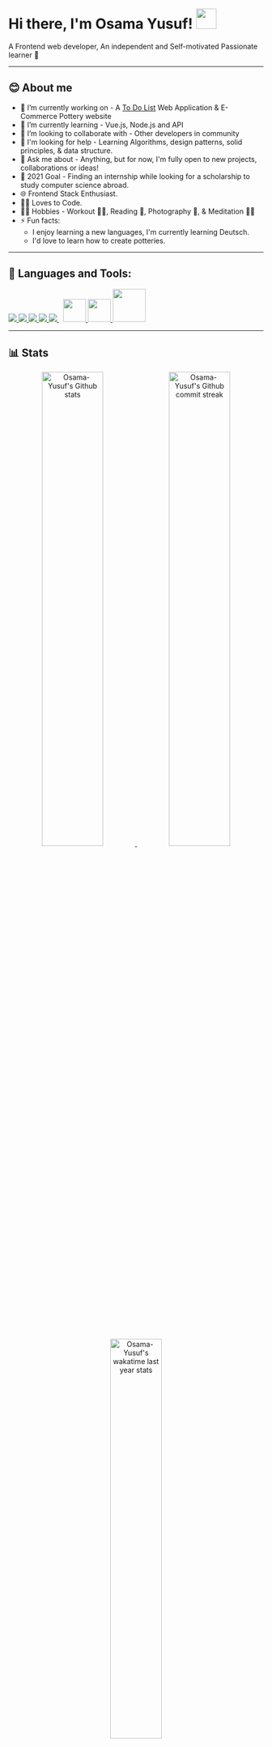 # Hi there, I'm **Osama Yusuf**! <!--👋--> <img src="https://raw.githubusercontent.com/MartinHeinz/MartinHeinz/master/wave.gif" width="40px">
 A Frontend web developer, An independent and Self-motivated Passionate learner 🧑

---

## **😊 About me**

- 🔭 I’m currently working on - A [To Do List](https://osama-yusuf.github.io/) Web Application & E-Commerce Pottery website 
- 🌱 I’m currently learning - Vue.js, Node.js and API
- 👯 I’m looking to collaborate with - Other developers in community
- 🤔 I'm looking for help - Learning Algorithms, design patterns, solid principles, & data structure.
- 💬 Ask me about - Anything, but for now, I'm fully open to new projects, collaborations or ideas!
- 🥅 2021 Goal - Finding an internship while looking for a scholarship to study computer science abroad.
- 🌐 Frontend Stack Enthusiast.  
- 👨‍💻 Loves to Code.  
- 💆‍♂️ Hobbies - Workout 🏋️‍♂️, Reading 📖, Photography 📸, & Meditation 🧘‍♂️  
- ⚡ Fun facts: 
  - I enjoy learning a new languages, I'm currently learning Deutsch. 
  - I'd love to learn how to create potteries. 

<!-- - ⚡ Fun fact: The first computer “bug” was an actual real-life bug 😄 -->
<!-- - 😄 Pronouns: ... -->
<!-- - Artificial Intelligence and Machine Learning 😍 ♥   -->

---

## 🚀 Languages and Tools:

<p align="left"> 
    <a href="https://developer.mozilla.org/en-US/docs/Web/JavaScript" target="_blank"> <img src="https://img.icons8.com/color/48/000000/javascript.png"/> </a> 
    <a href="https://www.w3.org/html/" target="_blank"> <img src="https://img.icons8.com/color/48/000000/html-5.png"/> </a> 
    <a href="https://www.w3schools.com/css/" target="_blank"> <img src="https://img.icons8.com/color/48/000000/css3.png"/> </a> 
    <a href="https://getbootstrap.com" target="_blank"> <img src="https://img.icons8.com/color/48/000000/bootstrap.png"/> </a> 
    <a style="padding-right:8px;" href="https://www.mysql.com/" target="_blank"> <img src="https://img.icons8.com/fluent/50/000000/mysql-logo.png"/> </a>
    <a href="https://git-scm.com/" target="_blank"> <img width="45px" src="https://img.icons8.com/color/48/000000/git.png"/> </a> 
    <a href="https://sass-lang.com/documentation/syntax" target="_blank"> <img width="45px" src="https://upload.wikimedia.org/wikipedia/commons/thumb/9/96/Sass_Logo_Color.svg/1200px-Sass_Logo_Color.svg.png"/> </a> 
    <a href="https://pugjs.org/api/getting-started.html" target="_blank"> <img width="65px" src="https://www.pugjs.cn/images/pugjs.png"/> </a> 
</p>

---

## **📊 Stats**

 <div align="center" style="text-align:center">
    <a href="#">
        <img width="49%"  src="https://github-readme-stats.vercel.app/api?username=Osama-Yusuf&show_icons=true&theme=monokai&count_private=true"
            alt="Osama-Yusuf's Github stats">
    </a>
    <a href="#">
        <img width="49%"  src="https://github-readme-streak-stats.herokuapp.com/?user=Osama-Yusuf&theme=monokai"
            alt="Osama-Yusuf's Github commit streak">
    </a>
    <a href="https://wakatime.com/@Osama-Yusuf/">
        <img width="45%" src="https://github-readme-stats.vercel.app/api/top-langs/?username=Osama-Yusuf&langs_count=5&theme=tokyonight"
            alt="Osama-Yusuf's wakatime last year stats">
    </a>
</div>

<!-- https://github-readme-stats.vercel.app/api/wakatime?username=osama_yusuf&hide_progress=false&layout=compact&custom_title=Wakatime%20last%20year%20Stats -->
<!-- [![My GitHub Stats](https://github-readme-stats.vercel.app/api/?username=Osama-Yusuf&count_private=true&theme=tokyonight&showicons=true)]()
[![My GitHub Language Stats](https://github-readme-stats.vercel.app/api/top-langs/?username=Osama-Yusuf&langs_count=5&theme=tokyonight)]() -->

---

## **📫 How to reach me**
<div align="center" style="text-align:center">
    <a href="mailto:osama9mohamed5@gmail.com">
        <img src="https://img.shields.io/badge/-Gmail-EA4335?style=for-the-badge&logo=Gmail&logoColor=white"
            alt="Osama's Gmail">
    </a>
    <a href="https://www.linkedin.com/in/osama--youssef">
        <img src="https://img.shields.io/badge/LinkedIn-0A66C2?style=for-the-badge&logo=linkedin&logoColor=white"
            alt="Osama's LinkedIn">
    </a>
     <a href="https://www.instagram.com/osama_youssf/">
        <img src=https://img.shields.io/badge/Instagram-E4405F?style=for-the-badge&logo=instagram&logoColor=white 
            alt="Osama's instagram">
    </a>
     <a href="https://stackoverflow.com/users/14504222/osama-mohamed">
        <img src="https://img.shields.io/badge/-SO-F58025?style=for-the-badge&logo=StackOverflow&logoColor=white"
            alt="Osama's StackOverflow">
    </a>
     <a href="https://discord.gg/nZ5jNUm9SS">
        <img src="https://img.shields.io/badge/Discord-7289DA?style=for-the-badge&logo=discord&logoColor=white"
            alt="Osama's discord">
    </a>
     <a href="https://profile.codersrank.io/user/osama-yusuf/">
        <img src="https://img.shields.io/badge/CodersRank-67A4AC?style=for-the-badge&logo=codersrank&logoColor=white"
            alt="Osama's CodersRank">
    </a>
     <a href="https://octolife.vercel.app/Osama-Yusuf">
        <img src="https://img.shields.io/badge/OctoLife-333?style=for-the-badge&logo=github&logoColor=white"
            alt="Osama's octolife">
    </a>
     <a href="https://dev.to/osamayusuf">
        <img src="https://img.shields.io/badge/Dev.to-0A0A0A?style=for-the-badge&logo=dev.to&logoColor=white"
            alt="Osama's dev.to">
    </a>
</div>
                                    
---

<br>

_Made by **[@Osama-Yusuf](https://github.com/osama-yusuf)**_

![](https://komarev.com/ghpvc/?username=osama-yusuf&color=red)
<a href="https://github.com/osama-yusuf?tab=followers"><img src="https://img.shields.io/github/followers/osama-yusuf?label=Followers&style=social" alt="GitHub Badge"></a>

<!-- **Osama-Yusuf/Osama-Yusuf** is a ✨ _special_ ✨ repository because its `README.md` (this file) appears on your GitHub profile. -->
